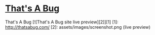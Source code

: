 # [That's A Bug](http://thatsabug.com/)

That's A Bug
[![That's A Bug site live preview][2]][1]
[1]: http://thatsabug.com/
[2]: assets/images/screenshot.png (live preview)
